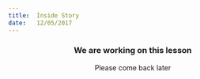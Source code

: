 ```yaml
---
title:  Inside Story
date:   12/05/2017
---
```


### <center>We are working on this lesson</center>
<center>Please come back later</center>